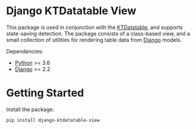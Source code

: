 # Django KTDatatable View

This package is used in conjunction with
the [KTDatatable](https://keenthemes.com/metronic/?page=docs&section=html/components/datatable), and supports
state-saving detection. The package consists of a class-based view, and a small collection of utilities for rendering
table data from [Django](https://www.djangoproject.com/) models.

Dependencies:

* [Python](https://www.python.org/) >= 3.6
* [Django](https://www.djangoproject.com/) >= 2.2

# Getting Started

Install the package:

```bash
pip install django-ktdatatable-view
```
